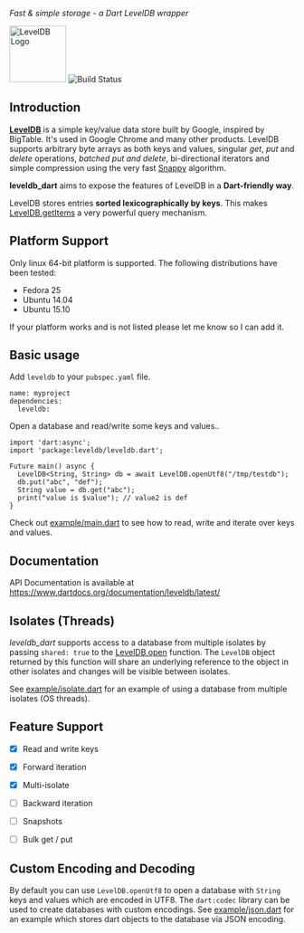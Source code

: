 *Fast & simple storage - a Dart LevelDB wrapper*

<img alt="LevelDB Logo" height="100" src="http://leveldb.org/img/logo.svg">

<img alt="Build Status" src="https://travis-ci.org/adamlofts/leveldb_dart.svg?branch=master">

Introduction
------------

**[LevelDB](https://github.com/google/leveldb)** is a simple key/value data store built by Google, inspired by BigTable. It's used in Google
Chrome and many other products. LevelDB supports arbitrary byte arrays as both keys and values, singular *get*, *put* and *delete*
operations, *batched put and delete*, bi-directional iterators and simple compression using the very fast
[Snappy](http://google.github.io/snappy/) algorithm.

**leveldb_dart** aims to expose the features of LevelDB in a **Dart-friendly way**.

LevelDB stores entries **sorted lexicographically by keys**. This makes [LevelDB.getItems](https://www.dartdocs.org/documentation/leveldb/latest/leveldb/LevelDB/getItems.html) a very powerful query mechanism.

Platform Support
----------------

Only linux 64-bit platform is supported. The following distributions have been tested:

* Fedora 25
* Ubuntu 14.04
* Ubuntu 15.10

If your platform works and is not listed please let me know so I can add it.

Basic usage
-----------

Add `leveldb` to your `pubspec.yaml` file.

```
name: myproject
dependencies:
  leveldb:
```

Open a database and read/write some keys and values..

```
import 'dart:async';
import 'package:leveldb/leveldb.dart';

Future main() async {
  LevelDB<String, String> db = await LevelDB.openUtf8("/tmp/testdb");
  db.put("abc", "def");
  String value = db.get("abc");
  print("value is $value"); // value2 is def
}
```
Check out [example/main.dart](https://github.com/adamlofts/leveldb_dart/blob/master/example/main.dart) to see how to read, write and iterate over keys and values.

Documentation
-------------

API Documentation is available at https://www.dartdocs.org/documentation/leveldb/latest/

Isolates (Threads)
------------------

*leveldb_dart* supports access to a database from multiple isolates by passing
`shared: true` to the
[LevelDB.open](https://www.dartdocs.org/documentation/leveldb/latest/leveldb/LevelDB/open.html) function. The `LevelDB` object
returned by this function will share an underlying reference to the object in other isolates and changes will
be visible between isolates.

See [example/isolate.dart](https://github.com/adamlofts/leveldb_dart/blob/master/example/isolate.dart) for an example of using a database from multiple isolates (OS threads).


Feature Support
---------------

- [x] Read and write keys
- [x] Forward iteration
- [x] Multi-isolate
- [ ] Backward iteration
- [ ] Snapshots
- [ ] Bulk get / put


Custom Encoding and Decoding
----------------------------

By default you can use `LevelDB.openUtf8` to open a database with `String` keys and values which are encoded in UTF8. The `dart:codec` library 
can be used to create databases with custom encodings. See [example/json.dart](https://github.com/adamlofts/leveldb_dart/blob/master/example/json.dart) 
for an example which stores dart objects to the database via JSON encoding.


